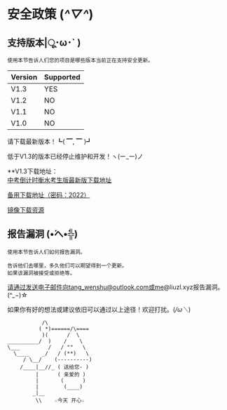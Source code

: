 # 安全政策 (*^▽^*)

## 支持版本|ू･ω･` )

```
使用本节告诉人们您的项目是哪些版本当前正在支持安全更新。
```

| Version | Supported          |
| ------- | ------------------ |
| V1.3   | YES |
| V1.2   | NO |
| V1.1   | NO |
| V1.0   | NO |

请下载最新版本！┗( ▔, ▔ )┛

低于V1.3的版本已经停止维护和开发！ヽ(ー_ー)ノ

**V1.3下载地址：<br />
[中考倒计时衡水考生版最新版下载地址](https://github.com/iliuleqi/Countdown-to-the-exam/releases/download/V1.3/v1.3.apk)

[备用下载地址（密码：2022）](https://tangwenshu.lanzoui.com/iTafirb4jbc)

[镜像下载资源](https://gitee.com/iliuleqi/COUNTDOWN-TO-THE-EXAM/raw/docs/unpackage/release/apk/%E4%B8%AD%E8%80%83%E5%80%92%E8%AE%A1%E6%97%B6%E8%A1%A1%E6%B0%B4%E8%80%83%E7%94%9F%E7%89%88v1.3%5B%E4%BF%AE%E5%A4%8D%E9%80%80%E5%87%BA%E7%95%8C%E9%9D%A2%E6%97%A0%E6%B3%95%E9%80%9A%E8%BF%87%E6%8C%89%E9%94%AE%E8%BF%94%E5%9B%9E%E9%A6%96%E9%A1%B5%E7%9A%84%E6%BC%8F%E6%B4%9E%5D.apk)


## 报告漏洞 (•́へ•́╬)

```
使用本节告诉人们如何报告漏洞。

告诉他们去哪里，多久他们可以期望得到一个更新。
如果该漏洞被接受或拒绝等。
```

请通过发送电子邮件向tang_wenshu@outlook.com或me@liuzl.xyz报告漏洞。(^_−)☆

如果你有好的想法或建议依旧可以通过以上途径！欢迎打扰。(*/ω＼*)

```
           /\
          ( *)======/\====
           )(      /  \ 
__________/  )    /    \
\___         /   / ""   \ 
  \____    _/   / (**)   \
     / \__/    (----------)
    /____|__//_ ( 送给您- )
         |      ( 亲爱的 )
         |       (      )
         |        (____)
        _|__
         \\    ☆今天 开心☆
 ```


